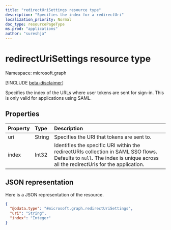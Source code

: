 ```yaml
---
title: "redirectUriSettings resource type"
description: "Specifies the index for a redirectUri"
localization_priority: Normal
doc_type: resourcePageType
ms.prod: "applications"
author: "sureshja"
---
```


# redirectUriSettings resource type

Namespace: microsoft.graph

[!INCLUDE [beta-disclaimer](../../includes/beta-disclaimer.md)]

Specifies the index of the URLs where user tokens are sent for sign-in. This is only valid for applications using SAML.

## Properties

| Property | Type | Description |
|:---------|:-----|:------------|
| uri | String | Specifies the URI that tokens are sent to. |
|index|Int32|Identifies the specific URI within the redirectURIs collection in SAML SSO flows. Defaults to `null`. The index is unique across all the redirectUris for the application.|


## JSON representation
Here is a JSON representation of the resource.

<!-- {
  "blockType": "resource",
  "optionalProperties": [
  ],
  "@odata.type": "microsoft.graph.redirectUriSettings"
}-->

``` json
{
  "@odata.type": "#microsoft.graph.redirectUriSettings",
  "uri": "String",
  "index": "Integer"
}
```
